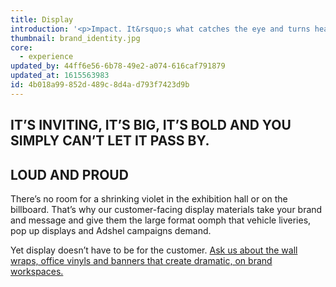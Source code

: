 ```yaml
---
title: Display
introduction: '<p>Impact. It&rsquo;s what catches the eye and turns heads. For your customers &ndash; and for the people within your business &ndash; the right display material in the right place at the right time can grab attention, transform space and reinforce your brand, brilliantly.</p>'
thumbnail: brand_identity.jpg
core:
  - experience
updated_by: 44ff6e56-6b78-49e2-a074-616caf791879
updated_at: 1615563983
id: 4b018a99-852d-489c-8d4a-d793f7423d9b
---
```

## IT’S INVITING, IT’S BIG, IT’S BOLD AND YOU SIMPLY CAN’T LET IT PASS BY.


## LOUD AND PROUD

There’s no room for a shrinking violet in the exhibition hall or on the billboard. That’s why our customer-facing display materials take your brand and message and give them the large format oomph that vehicle liveries, pop up displays and Adshel campaigns demand.

Yet display doesn’t have to be for the customer. [Ask us about the wall wraps, office vinyls and banners that create dramatic, on brand workspaces.](/contact)